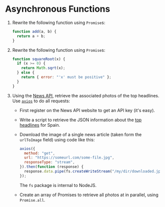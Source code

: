 # Asynchronous Functions

1. Rewrite the following function using `Promise`s:

   ```js
   function add(a, b) {
     return a + b;
   }
   ```

2. Rewrite the following function using `Promise`s:

   ```js
   function squareRoot(x) {
     if (x >= 0) {
       return Math.sqrt(x);
     } else {
       return { error: "'x' must be positive" };
     }
   }
   ```

3. Using the [News API](https://newsapi.org), retrieve the associated photos of
   the top headlines. Use [`axios`](https://github.com/axios/axios) to do all 
   requests:

   - First register on the News API website to get an API key (it's easy).

   - Write a script to retrieve the JSON information about the
     [top headlines](https://newsapi.org/docs/endpoints/top-headlines) for Spain.

   - Download the image of a single news article (taken form the `urlToImage`
     field) using code like this:

     ```js
     axios({
       method: "get",
       url: "https://someurl.com/some-file.jpg",
       responseType: "stream",
     }).then(function (response) {
       response.data.pipe(fs.createWriteStream("/my/dir/downloaded.jpg"));
     });
     ```

     The `fs` package is internal to NodeJS.

   - Create an array of Promises to retrieve all photos at in parallel, using
     `Promise.all`.
